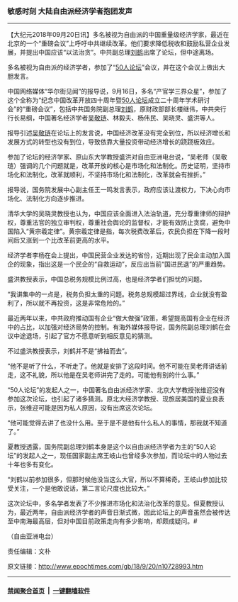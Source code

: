 ### 敏感时刻 大陆自由派经济学者抱团发声
------------------------

<p>【大纪元2018年09月20日讯】多名被视为自由派的中国重量级经济学家，最近在北京的一个“重磅会议”上呼吁中共继续改革。他们要求降低税收和鼓励私营企业发展，并提出中国应该“以法治贪”。中共副总理<a href="http://www.epochtimes.com/gb/tag/%E5%88%98%E9%B9%A4.html">刘鹤</a>出席了论坛，但中途离场。</p>
<p>多名被视为自由派的经济学者，参加了“<a href="http://www.epochtimes.com/gb/tag/50%E4%BA%BA%E8%AE%BA%E5%9D%9B.html">50人论坛</a>”会议，并在这个会议上做出大胆发言。</p>
<p>中国网络媒体“华尔街见闻”的报导说，9月16日，多名“产官学三界众星”，参加了这个全称为“纪念中国改革开放四十周年暨<a href="http://www.epochtimes.com/gb/tag/50%E4%BA%BA%E8%AE%BA%E5%9D%9B.html">50人论坛</a>成立二十周年学术研讨会”的“重磅会议”，包括中共国务院副总理<a href="http://www.epochtimes.com/gb/tag/%E5%88%98%E9%B9%A4.html">刘鹤</a>，原财政部部长楼继伟，中共央行行长易纲，中国著名经济学者<a href="http://www.epochtimes.com/gb/tag/%E5%90%B4%E6%95%AC%E7%90%8F.html">吴敬琏</a>、林毅夫、杨伟民、吴晓灵、盛洪等人。</p>
<p>报导引述<a href="http://www.epochtimes.com/gb/tag/%E5%90%B4%E6%95%AC%E7%90%8F.html">吴敬琏</a>在论坛上的发言说，中国经济改革没有完全到位，所以经济增长和发展方式的转型也没有到位，导致依靠大量投资带动经济增长的跷跷板效应。</p>
<p>参加了论坛的经济学家、原山东大学教授盛洪对自由亚洲电台说，“吴老师（吴敬琏）强调的几个问题就是，改革开放的核心是市场化和法制化。历史证明，坚持市场化和法制化，改革就顺利，不坚持市场化和法制化，改革就会有挫折。”</p>
<p>报导说，国务院发展中心副主任王一鸣发言表示，政府应该让渡权力，下决心向市场化、法制化方向逐步推进。</p>
<p>清华大学的吴晓灵教授也认为，中国应该全面进入法治轨道，充分尊重律师的辩护权，尊重法官的独立审判权，尊重社会舆论的监督权，才能有效防止贪腐，避免中国陷入“黄宗羲定律”。黄宗羲定律是指，每次税费改革后，农民负担在下降一段时间后又涨到一个比改革前更高的水平。</p>
<p>经济学者李杨在会上提出，中国民营企业发达的省份，近期出现了民企主动加入国企的现象，指出这是一个民企的“自救运动”，反应出当前“国进民退”的严重趋势。</p>
<p>盛洪教授表示，中国总税务规模比例过高，也是经济学者们担忧的问题。</p>
<p>“我讲集中的一点是，税务负担太重的问题。税务总规模超过界线，企业就没有盈利了，所以就不再投资，这是非常危险的。”</p>
<p>最近两年以来，中共政府推动国有企业“做大做强”政策，希望提高国有企业在经济中的占比，以加强对经济局势的控制。有海外媒体报导说，国务院副总理刘鹤在会议中途退场，引起了官方不愿意听到相反意见的猜测。</p>
<p>不过盛洪教授表示，刘鹤并不是“拂袖而去”。</p>
<p>“他不是听了什么，不听走了。他就是安排了这段时间。他不可能在吴老师讲话前走，这不礼貌，所以他是在吴老师讲完了走的。可能他有别的什么事。”</p>
<p>“50人论坛”的发起人之一，中国著名自由派经济学家、北京大学教授张维迎没有参加这次论坛，也引起了诸多猜测。原北大经济学教授、现旅居美国的夏业良表示，张维迎可能是因为私人原因，没有出席这次论坛。</p>
<p>“他可能觉得去讲了也没什么用。至于是不是他有什么私人的事情，那我就不知道了。”</p>
<p>夏教授透露，国务院副总理刘鹤本身是这个以自由派经济学者为主的“50人论坛”的发起人之一，现任国家副主席王岐山也曾经多次参加，而论坛中的人物过去十年也多有变化。</p>
<p>“刘鹤以前参加很多，但那时候他没当这么大官，所以不算稀奇。王岐山参加比较受关注，一个是他敢说话，第二言论尺度也比较大。”</p>
<p>这次论坛中，多名学者发表了不少推进市场化和法治化改革的意见。但夏教授认为，最近两年，自由派经济学者的声音日渐式微，因此论坛上的声音虽然会被传达至中南海最高层，但对中国目前政策走向有多少影响，却颇成疑问。#</p>
<p>（自由亚洲电台）</p>
<p>责任编辑：文朴</p>

原文链接：http://www.epochtimes.com/gb/18/9/20/n10728993.htm


------------------------
#### [禁闻聚合首页](https://github.com/gfw-breaker/banned-news/blob/master/README.md) &nbsp;|&nbsp;  [一键翻墙软件](https://github.com/gfw-breaker/nogfw/blob/master/README.md)